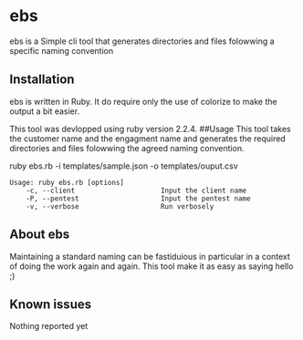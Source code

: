 # ebs
ebs is a Simple cli tool that generates directories and files folowwing a specific naming convention

## Installation
ebs is written in Ruby. It do require only the use of colorize to make the output a bit easier.

This tool was devlopped using ruby version 2.2.4.
##Usage
This tool takes the customer name and the engagment name and generates the required directories and files folowwing the agreed naming convention.

ruby ebs.rb -i templates/sample.json -o templates/ouput.csv 
```
Usage: ruby ebs.rb [options]
    -c, --client                     Input the client name
    -P, --pentest                    Input the pentest name
    -v, --verbose                    Run verbosely
```

## About ebs
Maintaining a standard naming can be fastiduious in particular in a context of doing the work again and again.
This tool make it as easy as saying hello ;)

## Known issues
Nothing reported yet

